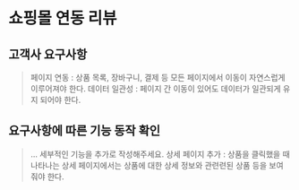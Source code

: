 # 쇼핑몰 연동 리뷰

## 고객사 요구사항
> 페이지 연동 : 상품 목록, 장바구니, 결제 등 모든 페이지에서 이동이 자연스럽게 이루어져야 한다.
> 데이터 일관성 : 페이지 간 이동이 있어도 데이터가 일관되게 유지 되어야 한다.

## 요구사항에 따른 기능 동작 확인

> ... 세부적인 기능을 추가로 작성해주세요.
> 상세 페이지 추가 : 상품을 클릭했을 때 나타나는 상세 페이지에서는 상품에 대한 상세 정보와 관련련된 상품 등을 보여줘야 한다.